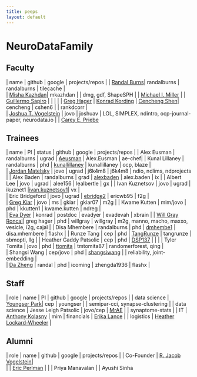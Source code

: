 ```yaml
---
title: peeps
layout: default
---
```


# NeuroDataFamily

## Faculty

| name 											|  github | google | projects/repos | 
| [Randal Burns](http://hssl.cs.jhu.edu/~randal/)|  randalburns 	| randalburns 	| tilecache |  
| [Misha Kazhdan](http://www.cs.jhu.edu/~misha/)| mkazhdan 		| 				| dmg, gdf, ShapeSPH | 
| [Michael I. Miller](http://cis.jhu.edu/faculty/mmiller.php) | 
| [Guillermo Sapiro](http://sapirolab.pratt.duke.edu/) 								|   |  |  |
| [Greg Hager](http://www.cs.jhu.edu/~hager/)
| [Konrad Kording](http://koerding.com/)
| [Cencheng Shen](http://sites.temple.edu/cshen/)| cencheng  								| cshen6 		| 				| rankdcorr |   
| [Joshua T. Vogelstein](http://jovo.me)  		| jovo 		| joshuav 	| LOL, SIMPLEX, ndintro, ocp-journal-paper, neurodata.io  | 
| [Carey E. Priebe](http://www.ams.jhu.edu/~priebe/)


## Trainees



| name 											| PI | status | github | google | projects/repos | 
| Alex Eusman 									| randalburns | ugrad | [Aeusman](https://github.com/Aeusman) 		| Alex.Eusman 	| ae-chef| 
| Kunal Lillaney 								| randalburns | phd | [kunallillaney](https://github.com/kunallillaney) | kunallillaney | ocp, blaze  |  
| [Jordan Matelsky](http://jordan.matelsky.com) | jovo | ugrad | j6k4m8 		| j6k4m8 		| ndio, ndlims, ndprojects | 
| Alex Baden 									| randalburns | grad | [alexbaden](https://github.com/alexbaden) 	| alex.baden 	| ix  | 
| Albert Lee 									| jovo | ugrad | alee156 		| lealbertle 	| gx | 
| Ivan Kuznetsov 								| jovo | ugrad | ikuznet1 	|[ivan.kuznetsov1](https://scholar.google.com/citations?user=I3zJCYUAAAAJ&hl=en)| vx |   
| Eric Bridgeford 								| jovo | ugrad | [ebridge2](https://github.com/ebridge2) 		| ericwb95 		| f2g |   
| [Greg Kiar](http://ikiar.ca)  				| jovo | ms | gkiar 		| gkiar07 		| m2g | 
| Kwame Kutten 									| mim/jovo | phd |  kkutten1 		| kwame.kutten 	| ndreg |  
| [Eva Dyer](http://www.ece.rice.edu/~eld1/)	| konrad | postdoc | evadyer 		| evadevah 		| xbrain |
| [Will Gray Roncal](http://will.grayroncal.com)| greg hager | phd | willgray | willgray 		| m2g, manno, macho, maxxo, vesicle, i2g, cajal  |
| Disa Mhembere 								| randalburns | phd | [dmhembe1](http://www.cs.jhu.edu/~disa/) 		| disa.mhembere | flashx | 
| Runze Tang 									| cep | phd | [TangRunze](https://github.com/tangrunze) 	| tangrunze 	| sbmopti, llg | 
| Heather Gaddy Patsolic 						        | cep | phd | [DSP137](https://github.com/DSP137) 	        |  	        |              | 
| Tyler Tomita 									| jovo | phd | [ttomita](https://github.com/ttomita/) 	| tmtomita87 	| randomerforest, qing |   
| Shangsi Wang 									| cep/jovo | phd | [shangsiwang](https://github.com/shangsiwang) | | reliability, joint-embedding |  
| [Da Zheng](http://www.cs.jhu.edu/~zhengda/) 	| randal | phd | icoming 		| zhengda1936 	| flashx |  

## Staff

| role 			| name 											| PI | github | google | projects/repos | 
| data science 	| [Youngser Park](http://www.cis.jhu.edu/~parky/)| cep | youngser		|  				| semipar-cci, synapse-clustering | 
| data science 	| Jesse Leigh Patsolic | jovo/cep | [MrAE](https://github.com/MrAE)		|  				| synaptome-stats | 
| IT 			| [Anthony Kolasny](http://www.cis.jhu.edu/~akolasny/) | mim
| financials 	| [Erika Lance](http://cis.jhu.edu/staff/elance.php) | 
| logistics 	| [Heather Lockard-Wheeler](http://cis.jhu.edu/staff/hlockard-wheeler.php) | 

## Alumni

| role 			| name 											|  github | google | projects/repos | 
| Co-Founder 	| [R. Jacob Vogelstein](http://www.iarpa.gov/index.php/our-program-managers)|   
|  				| [Eric Perlman](http://www.yikes.com/~eric/) |
| 				| Priya Manavalan
| 				| Ayushi Sinha
